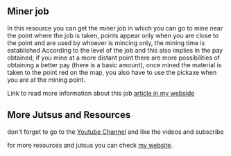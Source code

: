 ## Miner job

In this resource you can get the miner job in which you can go to mine near the point where the job is taken, points appear only when you are close to the point
and are used by whoever is mincing only, the mining time is established According to the level of the job and this also implies in the pay obtained, 
if you mine at a more distant point there are more possibilities of obtaining a better pay (there is a basic amount), once mined the material is taken to the point red on the map,
you also have to use the pickaxe when you are at the mining point.

Link to read more information about this job [article in my webside](https://nicolasecm.com/trabajo-minero-v-1-0-mta-link-de-descarga/)

## More Jutsus and Resources

don't forget to go to the [Youtube Channel](https://www.youtube.com/channel/UC1JWFFcM_wzmMkdCX4vxa1w) and like the videos and subscribe 

for more resources and jutsus you can check [my website](https://nicolasecm.com/).


